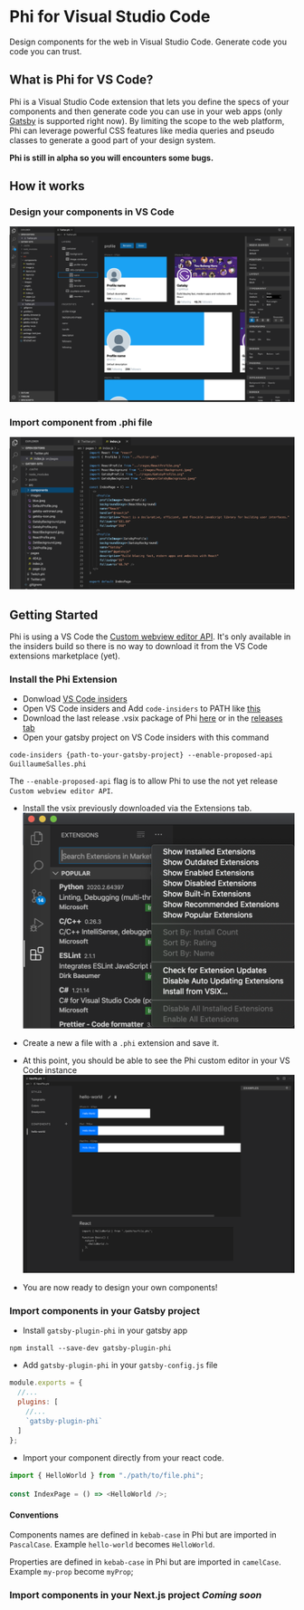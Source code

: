 # Phi for Visual Studio Code

Design components for the web in Visual Studio Code. Generate code you code you can trust.

## What is Phi for VS Code?

Phi is a Visual Studio Code extension that lets you define the specs of your components and then generate code you can use in your web apps (only [Gatsby](https://www.gatsbyjs.org/) is supported right now). By limiting the scope to the web platform, Phi can leverage powerful CSS features like media queries and pseudo classes to generate a good part of your design system.

__Phi is still in alpha so you will encounters some bugs.__

## How it works

### Design your components in VS Code

![Phi Extension Demo](/assets/PhiEditor.png)


### Import component from .phi file

![Code example](/assets/CodeExample.png)


## Getting Started

Phi is using a VS Code the [Custom webview editor API](https://github.com/microsoft/vscode/issues/77131). It's only available in the insiders build so there is no way to download it from the VS Code extensions marketplace (yet).

### Install the Phi Extension

- Donwload [VS Code insiders](https://code.visualstudio.com/insiders/)
- Open VS Code insiders and Add `code-insiders` to PATH like [this]( https://github.com/Microsoft/vscode/issues/6627#issuecomment-267456703)
- Download the last release .vsix package of Phi [here](https://github.com/GuillaumeSalles/phi-vscode/releases/download/v0.1.0/phi-0.1.0.vsix) or in the [releases tab](https://github.com/GuillaumeSalles/phi-vscode/releases)
- Open your gatsby project on VS Code insiders with this command

```shell
code-insiders {path-to-your-gatsby-project} --enable-proposed-api GuillaumeSalles.phi
```

The `--enable-proposed-api` flag is to allow Phi to use the not yet release `Custom webview editor API`.

- Install the vsix previously downloaded via the Extensions tab.
  ![Install VSIX menu in vscode](/assets/InstallVSIX.png)

- Create a new a file with a `.phi` extension and save it.

- At this point, you should be able to see the Phi custom editor in your VS Code instance
  ![Phi Extension preview in vscode](/assets/HelloWorld.png)

- You are now ready to design your own components!

### Import components in your Gatsby project

- Install `gatsby-plugin-phi` in your gatsby app

```shell
npm install --save-dev gatsby-plugin-phi
```

- Add `gatsby-plugin-phi` in your `gatsby-config.js` file

```javascript
module.exports = {
  //...
  plugins: [
    //...
    `gatsby-plugin-phi`
  ]
};
```

- Import your component directly from your react code.

```javascript
import { HelloWorld } from "./path/to/file.phi";

const IndexPage = () => <HelloWorld />;
```

#### Conventions

Components names are defined in `kebab-case` in Phi but are imported in `PascalCase`.
Example `hello-world` becomes `HelloWorld`.

Properties are defined in `kebab-case` in Phi but are imported in `camelCase`.
Example `my-prop` become `myProp`;


### Import components in your Next.js project _Coming soon_
